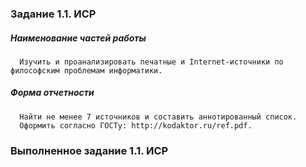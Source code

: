 ### Задание 1.1. ИСР

##### Наименование частей работы
      
      Изучить и проанализировать печатные и Internet-источники по философским проблемам информатики.

##### Форма отчетности
      
      Найти не менее 7 источников и составить аннотированный список.
      Оформить согласно ГОСТу: http://kodaktor.ru/ref.pdf.

### Выполненное задание 1.1. ИСР
